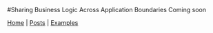 #Sharing Business Logic Across Application Boundaries
Coming soon

[Home](/index) | [Posts](posts) | [Examples](https://github.com/finos/morphir-examples/)